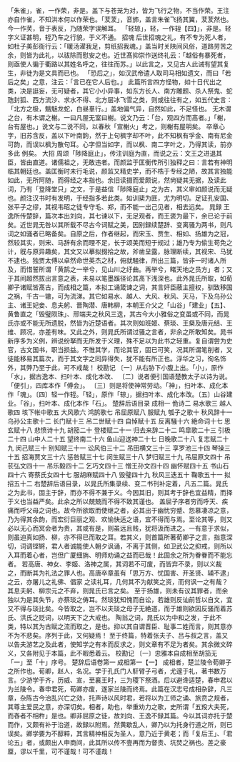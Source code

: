 <!-- { "loadSidebar": true } -->
「朱雀」，雀，一作荣，非是。盖下与苍茏为对，皆为飞行之物，不当作荣。王注亦自作雀，不知洪本何以作荣也。「茇茇」，音斾，盖言朱雀飞扬其翼，茇茇然也。今一作芺，音于表反，乃随荣字误解耳。
「轻辌」，轻，一作轾【四】」，非是。轻字义证甚明，轾乃车之行貌，于义不通。
招魂
后世招魂之礼，有不专为死人者，如杜子美彭衙行云：「暖汤濯我足，剪纸招我魂。」盖当时关陕间风俗，道路劳苦之余，则皆为此礼，以祓除而慰安之也。近世髙抑崇作送终礼云：「越俗有暴死者，则亟使人徧于衢路以其姓名呼之，往往而苏。」以此言之，又见古人此诫有望其复生，非徒为是文具而已也。
「恐后之」，如汉武帝遣人取司马相如遗文，而曰「若后之矣」之意，注云：「言已在它人后也。」
此篇所言四方怪物，如十日代出之类，决是誔妄，无可疑者，其它小小异事，如东方长人、南方雕题、杀人祭鬼、蛇虺封狐、西方流沙、求水不得、北方层冰飞雪之类，则或往往有之，如五代史言：「北方之极，魑魅龙蛇，白昼羣行。」盖地偏气异，自然如此，不足怪也。
无木谓之台，有木谓之榭。一曰凡屋无室曰榭。说文乃云：「台，观四方而髙者。」「榭，台有屋也。」说文与二说不同，以春秋「宣榭火」考之，则榭有屋明矣。
卒章心字，旧苏含反，盖以下叶南韵，然于上句枫字却不叶，此不知枫有孚金、南有尼金可韵，而误以枫为散句耳。心字但当如字，而以枫、南二字叶之，乃得其读，前亦多此
例矣。
大招
周颂「陟降庭止」，传注训庭为直，而说之云：文王之进退其臣，皆由直道。诸儒祖之，无敢违者。而颜监于匡衡传所引独释之曰：言若有神明临其朝廷也。盖匡衡时未行毛说，颜监又精史学，而不梏于专经之陋，故其言独能如此，无所阿随，而得经之本指也。余旧读摄而爱颇说，然尙疑其无据，及读此词，乃有「登降堂只」之文，于是益信「陟降庭止」之为古，其义审如颜说而无疑也。颜注汉书时有发明，于经指多若此类。如训棐为匪，尤为明切。足证孔安国、张平子之缪，其视韦昭之徒专守毛、郑，而不能一出己见者，相去远矣。
晁録
王逸所传楚辞，篇次本出刘向，其七谏以下，无足观者，而王褒为最下，余已论于前矣。近世晁无咎以其所载不尽古今词赋之美，因别録续楚辞、变离骚为两书，则凡词之如骚者已略备矣。自原之后，作者继起，而宋玉、贾生、相如、扬雄为之冠，然较其实，则宋、马辞有余而理不足，长于颂美而短于规过；雄乃专为偷生苟免之计，旣与原异趣矣，其文又以摹拟掇拾之故，斧凿呈露，脉理断续，其视宋、马犹不逮也。独贾太傅以卓然命世英杰之材，俯就騒律，所出三篇，皆非一时诸人所及，而惜誓所谓「黄鹄之一举兮，见山川之纡曲。再举兮，睹天地之员方」者；又于其间超然拔出言意之表，未易以笔墨蹊径论其髙下浅深也。此外晁氏所取，如荀卿子诸赋皆髙古，而成相之篇，本拟工诵箴谏之词，其言奸臣蔽主擅权，驯致移国之祸，千古一辙，可为流涕。其它如易水、越人、大风、秋风、天马，下及乌孙公主、诸王妃妾、息夫躬、晋陶潜、唐韩柳，本朝王介父之「山谷」「建业」【五】、黄鲁直之「毁璧陨珠」、邢端夫之秋风三迭，其古今大小雅俗之变虽或不同，而晁氏亦或不能无所遗脱，然皆为近楚语者。其次则如班姬、蔡琰、王粲及唐元结、王维、顾况，亦差有味。又此之外，则晁氏所谓过骚之言者，非余之所敢知矣。晁书新序多为义例，辨说纷拏而无所发于义理，殊不足以为此书之轻重。复自谓尝为史官，古文国书，职当损益。不惟其学，而论其官，固已可笑，况其所谓笔削者，又徒能移易其篇次，而于其文字之同异得失，犹不能有所正也。浮华之习，徇名饰外，其弊乃至于此，可不戒哉！
校勘记
〔一〕从右胁下小腹上出。「小」，原作「水」，据古逸本、扫叶本、成化本改、
〔二〕说者便引国语楚教太子以诗为说。「便引」，四库本作「傅会」。
〔三〕则是将使神常劳动。「神」，扫叶本、成化本作「魂」。〔四〕轻一作轾。「轻」，原作「辌」，据扫叶本、成化本改。〔五〕山谷建业。「谷」，扫叶本、成化本作「石」。
楚辞后语目录
成相一
佹诗二
易水歌三
越人歌四
垓下帐中歌五
大风歌六
鸿鹄歌七
吊屈原赋八
服赋九
瓠子之歌十
秋风辞十一
乌孙公主歌十二
长门赋十三
吊二世赋十四
自悼赋十五
反离騒十六
絶命词十七
思玄赋十八
悲愤诗十九
胡笳二十
登楼赋二十一
归去来辞二十二
鸣皐歌二十三
引极二十四
山中人二十五
望终南二十六
鱼山迎送神二十七
日晚歌二十八
复志赋二十九
闵己赋三十
别知赋三十一
讼风伯三十二
吊田横文三十三
享罗池三十四
琴操三十五
招海贾文三十六
惩咎赋三十七
闵生赋三十八
梦归赋三十九
吊屈原文四十
吊苌弘文四十一
吊乐毅四十二
乞巧文四十三
憎王孙文四十四
幽怀赋四十五
书山石四十六
寄蔡氏女四十七
服胡麻赋四十八
毁璧四十九
秋风三迭五十
鞠歌五十一
拟招五十二
右楚辞后语目录，以晁氏所集录续、变二书刊补定着，凡五二篇。晁氏之为此书，固主于辞，而亦不得不兼于义。今因其旧，则其考于辞也宜益精，而择于义也当益严矣。此余之所以兢兢而不得不致其谨也。
盖屈子序者穷而呼天、疾痛而呼父母之词也。故今所欲取而使继之者，必其出于幽忧穷蹙、怨慕凄凉之意，乃为得其余韵，而宏衍巨丽之观、欢愉快适之语，宜不得而与焉。至论其等，则又必以无心而冥会者为贵，其或有是，则虽远且贱，犹将汲而进之。一有意于求似，则虽迫真如扬、柳，亦不得已而取之耳。若其义，则首篇所著荀卿子之言，指意深切，词调铿锵，君人者诚能使人朝夕讽诵，不离于其侧，如卫武公之抑戒，则所以入耳而着心者，岂但广厦细旃、明师劝诵之益而已哉！此固余之所为眷眷而不能忘者。
若高唐、神女、李姬、洛神之属，其词若不可废，而皆弃不录，则以义裁之，而断其为礼法之罪人也。高唐卒章虽有「思万方、忧国害、开圣贤、辅不逮」之云，亦屠儿之礼佛、倡家
之读礼耳，几何其不为献笑之资，而何讽一之有哉？其息夫躬、柳宗元之不弃，则晁氏已言之矣。
至于扬雄，则未有议其罪者，而余独以为是其失节，亦蔡琰之俦耳。然琰犹知愧而自讼，若雄则反讪前哲以自文，宜又不得与琰比矣。今皆取之，岂不以夫琰之母子无絶道，而于雄则欲因反骚而着苏氏、洪氏之贬词，以明天下之大戒也。
陶翁之词，晁氏以为中和之发，于此不类，特以其为古赋之流而取之，是也。抑以其自谓晋臣、耻事二姓而言，则其意亦不为不悲矣。序列于此，又何疑焉！
至于终篇，特着张夫子、吕与叔之言，盖又以告夫游艺之及此者，使知学之有本而反求之，则文章有不足为者矣。其余微文碎义，又各附见于本篇，此不暇悉着云。
校勘记
〔一〕忠雅本自成相至胡笳无「一」至「十」序号。
楚辞后语卷第一
成相第一【一】
成相者，楚兰陵令荀卿子之所作也。荀卿，赵人，名况。学于孔氏门人馯臂子弓者，尤邃于礼，著书数万言。少游学于齐，历威、宣，至襄王时，三为稷下祭酒。后以避谗适楚，春申君以为兰陵令。春申君死，荀卿亦废，遂家兰陵而终焉。此篇在汉志号成相杂辞，凡三章，杂陈古今治乱兴亡之効，托声诗以风时君，若将以为工师之诵、旅贲之规者，其尊主爱民之意，亦深切矣。相者，助也，举重劝力之歌，史所谓「五羖大夫死，而舂者不相杵」是也。卿非屈原之徒，故刘向、王逸不録其篇。今以其词亦托于楚而作，又颇有补于治道，故録以附焉。然黄歇乱人，卿乃以为托身行道之所，则已误矣。卿学要为不醇粹，其言精祌相反为圣人，意乃近于黄老；而「复后王」、「君论五」者，或颇出人申商间，此其所以传不壹再而为督责、坑焚之祸也。差之豪厘，谬以千里，可不谨哉！可不谨哉！
